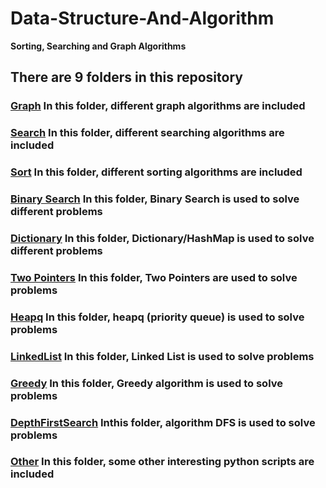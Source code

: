 # Data-Structure-And-Algorithm
**Sorting, Searching and Graph Algorithms**

## There are 9 folders in this repository<br>
### [Graph](https://github.com/xingyazhou/Data-Structure-And-Algorithm/tree/master/Graph)  In this folder, different graph algorithms are included <br>
### [Search](https://github.com/xingyazhou/Data-Structure-And-Algorithm/tree/master/Search)  In this folder, different searching algorithms are included <br>
### [Sort](https://github.com/xingyazhou/Data-Structure-And-Algorithm/tree/master/Sort)    In this folder, different sorting algorithms are included <br>
### [Binary Search](https://github.com/xingyazhou/Data-Structure-And-Algorithm/tree/master/BinarySearch) In this folder, Binary Search is used to solve different problems <br>
### [Dictionary](https://github.com/xingyazhou/Data-Structure-And-Algorithm/tree/master/Dictionary) In this folder, Dictionary/HashMap is used to solve different problems <br>
### [Two Pointers](https://github.com/xingyazhou/Data-Structure-And-Algorithm/tree/master/TwoPointers) In this folder, Two Pointers are used to solve problems <br>
### [Heapq](https://github.com/xingyazhou/Data-Structure-And-Algorithm/tree/master/Heapq) In this folder, heapq (priority queue) is used to solve problems <br>
### [LinkedList](https://github.com/xingyazhou/Data-Structure-And-Algorithm/tree/master/LinkedList) In this folder, Linked List is used to solve problems <br>
### [Greedy](https://github.com/xingyazhou/Data-Structure-And-Algorithm/tree/master/Greedy) In this folder, Greedy algorithm is used to solve problems <br>
### [DepthFirstSearch](https://github.com/xingyazhou/Data-Structure-And-Algorithm/tree/master/DepthFirstSearch) Inthis folder, algorithm DFS is used to solve problems
### [Other](https://github.com/xingyazhou/Data-Structure-And-Algorithm/tree/master/Other)   In this folder, some other interesting python scripts are included <br>


